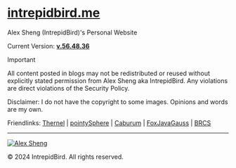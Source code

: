 # [intrepidbird.me](https://intrepidbird.me)

Alex Sheng (IntrepidBird)'s Personal Website

Current Version: [**v.56.48.36**](https://github.com/intrepidbird/intrepidbird.github.io/releases/tag/v.56.48.36)

> [!IMPORTANT]  
> All content posted in blogs may not be redistributed or reused without explicitly stated permission from Alex Sheng aka IntrepidBird. Any violations are direct violations of the Security Policy.

Disclaimer: I do not have the copyright to some images. Opinions and words are my own.

Friendlinks: [Thernel](https://thernel.me) | [pointySphere](https://pointysphere.github.io) | [Caburum](https://caburum.is-a.dev) | [FoxJavaGauss](https://foxjavagauss.github.io/My-Personal-Website/) | [BRCS](https://brcomputerscience.github.io)

----------------------------------------------

[![Alex Sheng](https://intrepidbird.me/images/intrepidmaths.jpg)](https://intrepidbird.me)

© 2024 IntrepidBird. All rights reserved.
